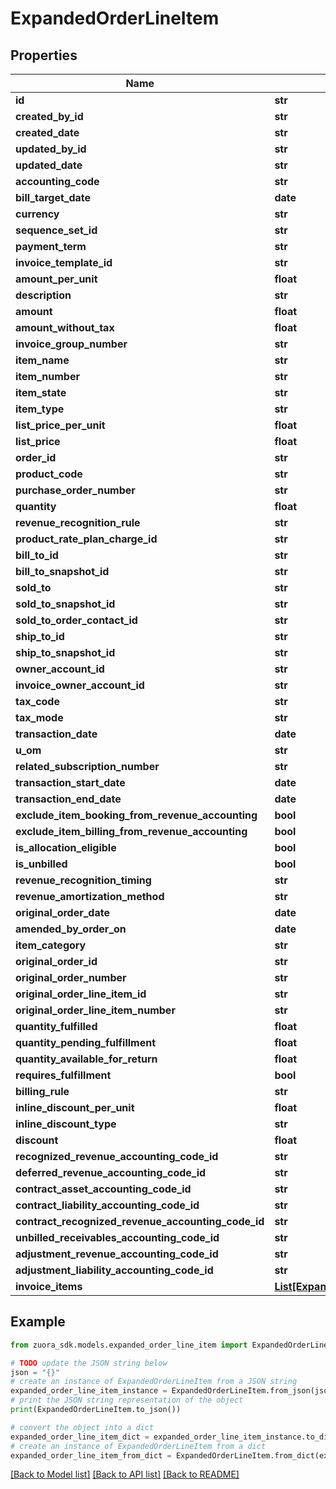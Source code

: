 # ExpandedOrderLineItem


## Properties

Name | Type | Description | Notes
------------ | ------------- | ------------- | -------------
**id** | **str** |  | [optional] 
**created_by_id** | **str** |  | [optional] 
**created_date** | **str** |  | [optional] 
**updated_by_id** | **str** |  | [optional] 
**updated_date** | **str** |  | [optional] 
**accounting_code** | **str** |  | [optional] 
**bill_target_date** | **date** |  | [optional] 
**currency** | **str** |  | [optional] 
**sequence_set_id** | **str** |  | [optional] 
**payment_term** | **str** |  | [optional] 
**invoice_template_id** | **str** |  | [optional] 
**amount_per_unit** | **float** |  | [optional] 
**description** | **str** |  | [optional] 
**amount** | **float** |  | [optional] 
**amount_without_tax** | **float** |  | [optional] 
**invoice_group_number** | **str** |  | [optional] 
**item_name** | **str** |  | [optional] 
**item_number** | **str** |  | [optional] 
**item_state** | **str** |  | [optional] 
**item_type** | **str** |  | [optional] 
**list_price_per_unit** | **float** |  | [optional] 
**list_price** | **float** |  | [optional] 
**order_id** | **str** |  | [optional] 
**product_code** | **str** |  | [optional] 
**purchase_order_number** | **str** |  | [optional] 
**quantity** | **float** |  | [optional] 
**revenue_recognition_rule** | **str** |  | [optional] 
**product_rate_plan_charge_id** | **str** |  | [optional] 
**bill_to_id** | **str** |  | [optional] 
**bill_to_snapshot_id** | **str** |  | [optional] 
**sold_to** | **str** |  | [optional] 
**sold_to_snapshot_id** | **str** |  | [optional] 
**sold_to_order_contact_id** | **str** |  | [optional] 
**ship_to_id** | **str** |  | [optional] 
**ship_to_snapshot_id** | **str** |  | [optional] 
**owner_account_id** | **str** |  | [optional] 
**invoice_owner_account_id** | **str** |  | [optional] 
**tax_code** | **str** |  | [optional] 
**tax_mode** | **str** |  | [optional] 
**transaction_date** | **date** |  | [optional] 
**u_om** | **str** |  | [optional] 
**related_subscription_number** | **str** |  | [optional] 
**transaction_start_date** | **date** |  | [optional] 
**transaction_end_date** | **date** |  | [optional] 
**exclude_item_booking_from_revenue_accounting** | **bool** |  | [optional] 
**exclude_item_billing_from_revenue_accounting** | **bool** |  | [optional] 
**is_allocation_eligible** | **bool** |  | [optional] 
**is_unbilled** | **bool** |  | [optional] 
**revenue_recognition_timing** | **str** |  | [optional] 
**revenue_amortization_method** | **str** |  | [optional] 
**original_order_date** | **date** |  | [optional] 
**amended_by_order_on** | **date** |  | [optional] 
**item_category** | **str** |  | [optional] 
**original_order_id** | **str** |  | [optional] 
**original_order_number** | **str** |  | [optional] 
**original_order_line_item_id** | **str** |  | [optional] 
**original_order_line_item_number** | **str** |  | [optional] 
**quantity_fulfilled** | **float** |  | [optional] 
**quantity_pending_fulfillment** | **float** |  | [optional] 
**quantity_available_for_return** | **float** |  | [optional] 
**requires_fulfillment** | **bool** |  | [optional] 
**billing_rule** | **str** |  | [optional] 
**inline_discount_per_unit** | **float** |  | [optional] 
**inline_discount_type** | **str** |  | [optional] 
**discount** | **float** |  | [optional] 
**recognized_revenue_accounting_code_id** | **str** |  | [optional] 
**deferred_revenue_accounting_code_id** | **str** |  | [optional] 
**contract_asset_accounting_code_id** | **str** |  | [optional] 
**contract_liability_accounting_code_id** | **str** |  | [optional] 
**contract_recognized_revenue_accounting_code_id** | **str** |  | [optional] 
**unbilled_receivables_accounting_code_id** | **str** |  | [optional] 
**adjustment_revenue_accounting_code_id** | **str** |  | [optional] 
**adjustment_liability_accounting_code_id** | **str** |  | [optional] 
**invoice_items** | [**List[ExpandedInvoiceItem]**](ExpandedInvoiceItem.md) |  | [optional] 

## Example

```python
from zuora_sdk.models.expanded_order_line_item import ExpandedOrderLineItem

# TODO update the JSON string below
json = "{}"
# create an instance of ExpandedOrderLineItem from a JSON string
expanded_order_line_item_instance = ExpandedOrderLineItem.from_json(json)
# print the JSON string representation of the object
print(ExpandedOrderLineItem.to_json())

# convert the object into a dict
expanded_order_line_item_dict = expanded_order_line_item_instance.to_dict()
# create an instance of ExpandedOrderLineItem from a dict
expanded_order_line_item_from_dict = ExpandedOrderLineItem.from_dict(expanded_order_line_item_dict)
```
[[Back to Model list]](../README.md#documentation-for-models) [[Back to API list]](../README.md#documentation-for-api-endpoints) [[Back to README]](../README.md)


